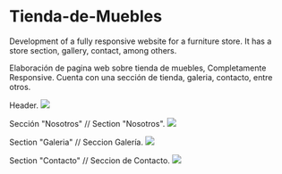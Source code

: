 # Tienda-de-Muebles
Development of a fully responsive website for a furniture store.  It has a store section, gallery, contact, among others. 

Elaboración de pagina web sobre tienda de muebles, Completamente Responsive.  Cuenta con una sección de tienda, galeria, contacto, entre otros. 

Header.
<img src="https://i.postimg.cc/CLX1q4j9/Header.jpg"/> 

Sección "Nosotros" // Section "Nosotros".
<img src= "https://i.postimg.cc/J0y8r9d0/Sobre-Nosotros.jpg"/> 

Section "Galeria" // Seccion Galería.
<img src= "https://i.postimg.cc/0jLsbcLf/Galeria.jpg"/> 

Section "Contacto" // Seccion de Contacto.
<img src= "https://i.postimg.cc/fR19MN2t/Contacto.jpg"/> 


